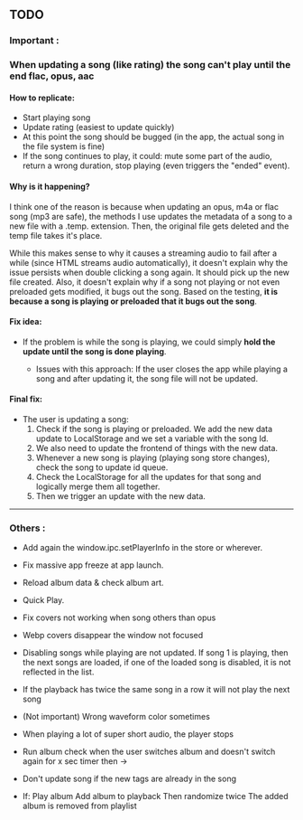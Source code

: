 ## TODO

### Important :

### When updating a song (like rating) the song can't play until the end flac, opus, aac

#### How to replicate:

- Start playing song
- Update rating (easiest to update quickly)
- At this point the song should be bugged (in the app, the actual song in the file system is fine)
- If the song continues to play, it could: mute some part of the audio, return a wrong duration, stop playing (even triggers the "ended" event).

#### Why is it happening?

I think one of the reason is because when updating an opus, m4a or flac song (mp3 are safe), the methods I use updates the metadata of a song to a new file with a .temp. extension. Then, the original file gets deleted and the temp file takes it's place.

While this makes sense to why it causes a streaming audio to fail after a while (since HTML streams audio automatically), it doesn't explain why the issue persists when double clicking a song again. It should pick up the new file created. Also, it doesn't explain why if a song not playing or not even preloaded gets modified, it bugs out the song. Based on the testing, **it is because a song is playing or preloaded that it bugs out the song**.

#### Fix idea:

- If the problem is while the song is playing, we could simply **hold the update until the song is done playing**.

  - Issues with this approach: If the user closes the app while playing a song and after updating it, the song file will not be updated.

#### Final fix:

- The user is updating a song:
  1. Check if the song is playing or preloaded. We add the new data update to LocalStorage and we set a variable with the song Id.
  2. We also need to update the frontend of things with the new data.
  3. Whenever a new song is playing (playing song store changes), check the song to update id queue.
  4. Check the LocalStorage for all the updates for that song and logically merge them all together.
  5. Then we trigger an update with the new data.

---

### Others :
- Add again the window.ipc.setPlayerInfo in the store or wherever.

- Fix massive app freeze at app launch.

- Reload album data & check album art.

- Quick Play.

- Fix covers not working when song others than opus

- Webp covers disappear the window not focused

- Disabling songs while playing are not updated. If song 1 is playing, then the next songs are loaded, if one of the loaded song is disabled, it is not reflected in the list.

- If the playback has twice the same song in a row it will not play the next song

- (Not important) Wrong waveform color sometimes

- When playing a lot of super short audio, the player stops

- Run album check when the user switches album and doesn't switch again for x sec timer then ->
- Don't update song if the new tags are already in the song

- If:
  Play album
  Add album to playback
  Then randomize twice
  The added album is removed from playlist
